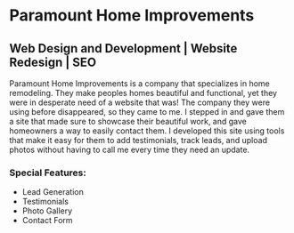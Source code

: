 <h1>Paramount Home Improvements</h1>

<h2>Web Design and Development | Website Redesign | SEO</h2>

<p>Paramount Home Improvements is a company that specializes in home remodeling. They make peoples homes beautiful and functional, yet they were in desperate need of a website that was! The company they were using before disappeared, so they came to me. I stepped in and gave them a site that made sure to showcase their beautiful work, and gave homeowners a way to easily contact them. I developed this site using tools that make it easy for them to add testimonials, track leads, and upload photos without having to call me every time they need an update.</p>

<h3>Special Features:</h3>
<ul>
<li>Lead Generation</li>
<li>Testimonials</li>
<li>Photo Gallery</li>
<li>Contact Form</li>
</ul>

